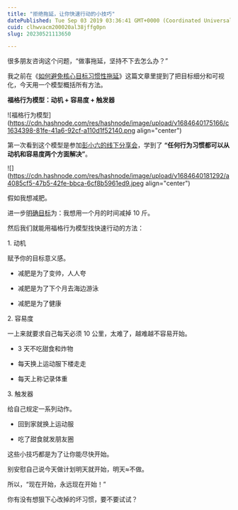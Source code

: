 ```yaml
---
title: "拒绝拖延，让你快速行动的小技巧"
datePublished: Tue Sep 03 2019 03:36:41 GMT+0000 (Coordinated Universal Time)
cuid: clhwvacm200020al38jffg0pn
slug: 20230521113650

---
```


很多朋友咨询这个问题，“做事拖延，坚持不下去怎么办？”

我之前在《[如何避免核心目标习惯性拖延](http://mp.weixin.qq.com/s?__biz=MzI3MzU5MDA1OQ==&mid=2247485294&idx=1&sn=d4fd61473a49de8ee414a3cb2cd9194a&chksm=eb21b52adc563c3c9948a775d6893a0a825464902f18475fdbd3068ff08398a707ba2d6e1b87&scene=21#wechat_redirect)》这篇文章里提到了把目标细分和可视化，今天用一个模型概括所有方法。

**福格行为模型：动机 + 容易度 + 触发器**

![福格行为模型](https://cdn.hashnode.com/res/hashnode/image/upload/v1684640175166/c1634398-81fe-41a6-92cf-a110d1f52140.png align="center")

第一次看到这个模型是参加[彭小六的线下分享会](http://mp.weixin.qq.com/s?__biz=MzI3MzU5MDA1OQ==&mid=2247485793&idx=1&sn=6e7da807c0326339ecbc37e2c708a282&chksm=eb21bb25dc563233ccecc880983f595c775369af28d256531ea3d21bdd02c97a0e715b3318dd&scene=21#wechat_redirect)，学到了 **“任何行为习惯都可以从动机和容易度两个方面解决”**。

![](https://cdn.hashnode.com/res/hashnode/image/upload/v1684640181292/a4085cf5-47b5-42fe-bbca-6cf8b5961ed9.jpeg align="center")

假如我想减肥。

进一步[明确目标](http://mp.weixin.qq.com/s?__biz=MzI3MzU5MDA1OQ==&mid=2247485294&idx=1&sn=d4fd61473a49de8ee414a3cb2cd9194a&chksm=eb21b52adc563c3c9948a775d6893a0a825464902f18475fdbd3068ff08398a707ba2d6e1b87&scene=21#wechat_redirect)为：我想用一个月的时间减掉 10 斤。

然后我们就能用福格行为模型找快速行动的方法：

1\. 动机

赋予你的目标意义感。

* 减肥是为了变帅，人人夸
    
* 减肥是为了下个月去海边游泳
    
* 减肥是为了健康
    

2\. 容易度

一上来就要求自己每天必须 10 公里，太难了，越难越不容易开始。

* 3 天不吃甜食和炸物
    
* 每天换上运动服下楼走走
    
* 每天上称记录体重
    

3\. 触发器

给自己规定一系列动作。

* 回到家就换上运动服
    
* 吃了甜食就发朋友圈
    

这些小技巧都是为了让你能尽快开始。

别安慰自己说今天做计划明天就开始，明天≈不做。

所以，“现在开始，永远现在开始！”

你有没有想狠下心改掉的坏习惯，要不要试试？